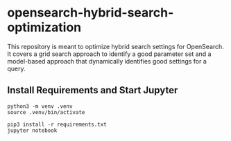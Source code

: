 # opensearch-hybrid-search-optimization
This repository is meant to optimize hybrid search settings for OpenSearch. It covers a grid search approach to identify a good parameter set and a model-based approach that dynamically identifies good settings for a query.

## Install Requirements and Start Jupyter

```
python3 -m venv .venv
source .venv/bin/activate
```

```
pip3 install -r requirements.txt
jupyter notebook
```
